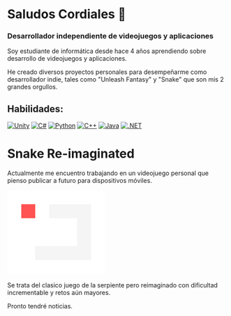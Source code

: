 # Saludos Cordiales 👋

### Desarrollador independiente de videojuegos y aplicaciones


Soy estudiante de informática desde hace 4 años aprendiendo sobre desarrollo de videojuegos y aplicaciones.

He creado diversos proyectos personales para desempeñarme como desarrollador indie, tales como "Unleash Fantasy" y "Snake" que son mis 2 grandes orgullos.

## Habilidades:
[![Unity](https://img.shields.io/badge/Unity-100000?style=for-the-badge&logo=unity&logoColor=white)]()
[![C#](https://img.shields.io/badge/C%23-239120?style=for-the-badge&logo=c-sharp&logoColor=white)]()
[![Python](https://img.shields.io/badge/Python-3776AB?style=for-the-badge&logo=python&logoColor=white)]()
[![C++](https://img.shields.io/badge/C%2B%2B-00599C?style=for-the-badge&logo=c%2B%2B&logoColor=white)]()
[![Java](https://img.shields.io/badge/Java-ED8B00?style=for-the-badge&logo=java&logoColor=white)]()
[![.NET](https://img.shields.io/badge/.NET-5C2D91?style=for-the-badge&logo=.net&logoColor=white)]()

# Snake Re-imaginated

Actualmente me encuentro trabajando en un videojuego personal que pienso publicar a futuro para dispositivos móviles.

![](./Snake%20animation.gif)

Se trata del clasico juego de la serpiente pero reimaginado con dificultad incrementable y retos aún mayores.

Pronto tendré noticias.



<!--
**Guetti/Guetti** is a ✨ _special_ ✨ repository because its `README.md` (this file) appears on your GitHub profile.

Here are some ideas to get you started:

- 🔭 I’m currently working on ...
- 🌱 I’m currently learning ...
- 👯 I’m looking to collaborate on ...
- 🤔 I’m looking for help with ...
- 💬 Ask me about ...
- 📫 How to reach me: ...
- 😄 Pronouns: ...
- ⚡ Fun fact: ...
-->
